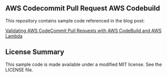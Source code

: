 ## AWS Codecommit Pull Request AWS Codebuild

This repository contains sample code referenced in the blog post:

[Validating AWS CodeCommit Pull Requests with AWS CodeBuild and AWS Lambda](https://aws..amazon.com/blogs/devops/validating-aws-codecommit-pull-requests-with-aws-codebuild-and-aws-lambda/)

## License Summary

This sample code is made available under a modified MIT license. See the LICENSE file.
